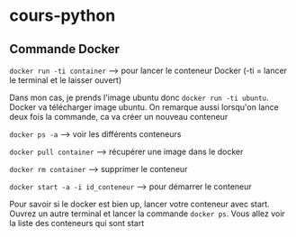 # cours-python

## Commande Docker

```docker run -ti container```  --> pour lancer le conteneur Docker (-ti = lancer le terminal et le laisser ouvert)

Dans mon cas, je prends l'image ubuntu donc ```docker run -ti ubuntu```. Docker va télécharger image ubuntu. On remarque aussi lorsqu'on lance deux fois la commande, ca va créer un nouveau conteneur

```docker ps -a```  --> voir les différents conteneurs

```docker pull container```  --> récupérer une image dans le docker

```docker rm container```  --> supprimer le conteneur

```docker start -a -i id_conteneur```  --> pour démarrer le conteneur

Pour savoir si le docker est bien up, lancer votre conteneur avec start. Ouvrez un autre terminal et lancer la commande
```docker ps```.  Vous allez voir la liste des conteneurs qui sont start
